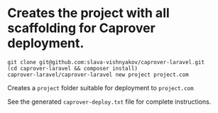 # Creates the project with all scaffolding for Caprover deployment.

```
git clone git@github.com:slava-vishnyakov/caprover-laravel.git
(cd caprover-laravel && composer install)
caprover-laravel/caprover-laravel new project project.com
```

Creates a `project` folder suitable for deployment to `project.com`

See the generated `caprover-deploy.txt` file for complete instructions.
